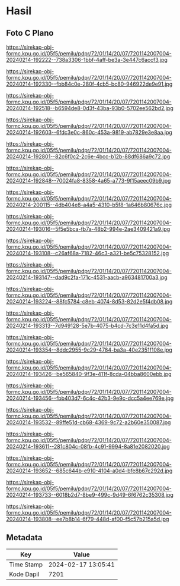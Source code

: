 # Hasil

## Foto C Plano

https://sirekap-obj-formc.kpu.go.id/05f5/pemilu/pdpr/72/01/14/20/07/7201142007004-20240214-192222--738a3306-1bbf-4aff-be3a-3e447c6accf3.jpg

https://sirekap-obj-formc.kpu.go.id/05f5/pemilu/pdpr/72/01/14/20/07/7201142007004-20240214-192330--fbb84c0e-280f-4cb5-bc80-946922de9e91.jpg

https://sirekap-obj-formc.kpu.go.id/05f5/pemilu/pdpr/72/01/14/20/07/7201142007004-20240214-192518--b6594de8-0d3f-43ba-93b0-5702ee562bd2.jpg

https://sirekap-obj-formc.kpu.go.id/05f5/pemilu/pdpr/72/01/14/20/07/7201142007004-20240214-192603--6fdc3e0c-860c-453a-9819-ab7829e3e8aa.jpg

https://sirekap-obj-formc.kpu.go.id/05f5/pemilu/pdpr/72/01/14/20/07/7201142007004-20240214-192801--82c6f0c2-2c6e-4bcc-b12b-88df686a9c72.jpg

https://sirekap-obj-formc.kpu.go.id/05f5/pemilu/pdpr/72/01/14/20/07/7201142007004-20240214-192848--70024fa8-8358-4a65-a773-9f15aeec09b9.jpg

https://sirekap-obj-formc.kpu.go.id/05f5/pemilu/pdpr/72/01/14/20/07/7201142007004-20240214-200115--4db404e8-a4a5-4310-b5f8-1a646b80676c.jpg

https://sirekap-obj-formc.kpu.go.id/05f5/pemilu/pdpr/72/01/14/20/07/7201142007004-20240214-193016--5f5e5bca-fb7a-48b2-994e-2ae3409421a9.jpg

https://sirekap-obj-formc.kpu.go.id/05f5/pemilu/pdpr/72/01/14/20/07/7201142007004-20240214-193108--c26af68a-7182-46c3-a321-be5c75328152.jpg

https://sirekap-obj-formc.kpu.go.id/05f5/pemilu/pdpr/72/01/14/20/07/7201142007004-20240214-193147--dad9c2fa-171c-4531-aacb-a963481700a3.jpg

https://sirekap-obj-formc.kpu.go.id/05f5/pemilu/pdpr/72/01/14/20/07/7201142007004-20240214-193224--88fc5784-c8eb-4074-8d53-82d2e5f4db08.jpg

https://sirekap-obj-formc.kpu.go.id/05f5/pemilu/pdpr/72/01/14/20/07/7201142007004-20240214-193313--7d949128-5e7b-4075-b4cd-7c3e11d4fa5d.jpg

https://sirekap-obj-formc.kpu.go.id/05f5/pemilu/pdpr/72/01/14/20/07/7201142007004-20240214-193354--8ddc2955-9c29-4784-ba3a-40e2351f108e.jpg

https://sirekap-obj-formc.kpu.go.id/05f5/pemilu/pdpr/72/01/14/20/07/7201142007004-20240214-193426--be565840-9f3e-411f-8cda-04bba8600ebb.jpg

https://sirekap-obj-formc.kpu.go.id/05f5/pemilu/pdpr/72/01/14/20/07/7201142007004-20240214-193456--fbb403d7-6c4c-42b3-9e9c-dcc5a4ee769e.jpg

https://sirekap-obj-formc.kpu.go.id/05f5/pemilu/pdpr/72/01/14/20/07/7201142007004-20240214-193532--89ffe51d-cb68-4369-9c72-a2b60e350087.jpg

https://sirekap-obj-formc.kpu.go.id/05f5/pemilu/pdpr/72/01/14/20/07/7201142007004-20240214-193611--281c804c-08fb-4c91-9994-8a81e2082020.jpg

https://sirekap-obj-formc.kpu.go.id/05f5/pemilu/pdpr/72/01/14/20/07/7201142007004-20240214-193652--685c644b-e910-4104-a0d4-bfe8b67c292d.jpg

https://sirekap-obj-formc.kpu.go.id/05f5/pemilu/pdpr/72/01/14/20/07/7201142007004-20240214-193733--6018b2d7-8be9-499c-9d49-6f6762c35308.jpg

https://sirekap-obj-formc.kpu.go.id/05f5/pemilu/pdpr/72/01/14/20/07/7201142007004-20240214-193808--ee7b8b14-6f79-448d-af00-f5c57b215a5d.jpg


## Metadata

| Key        | Value               |
| ---------- | ------------------- |
| Time Stamp | 2024-02-17 13:05:41 |
| Kode Dapil | 7201                |



